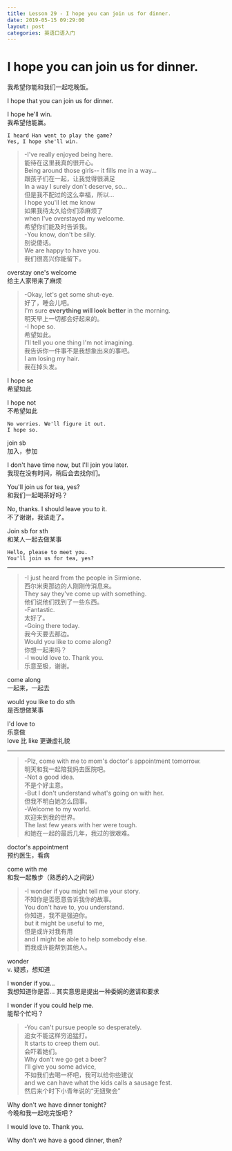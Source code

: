 ```yaml
---
title: Lesson 29 - I hope you can join us for dinner.
date: 2019-05-15 09:29:00
layout: post
categories: 英语口语入门
---
```


# I hope you can join us for dinner.

我希望你能和我们一起吃晚饭。

I hope that you can join us for dinner.  

I hope he'll win.  
我希望他能赢。

~~~
I heard Han went to play the game?
Yes, I hope she'll win.
~~~

> -I've really enjoyed being here.  
> 能待在这里我真的很开心。  
> Being around those girls-- it fills me in a way...  
> 跟孩子们在一起，让我觉得很满足  
> In a way I surely don't deserve, so...  
> 但是我不配过的这么幸福，所以...  
> I hope you'll let me know  
> 如果我待太久给你们添麻烦了  
> when I've overstayed my welcome.  
> 希望你们能及时告诉我。  
> -You know, don't be silly.  
> 别说傻话。  
> We are happy to have you.  
> 我们很高兴你能留下。  

overstay one's welcome  
给主人家带来了麻烦

> -Okay, let's get some shut-eye.  
> 好了，睡会儿吧。  
> I'm sure **everything will look better** in the morning.  
> 明天早上一切都会好起来的。  
> -I hope so.  
> 希望如此。  
> I'll tell you one thing I'm not imagining.  
> 我告诉你一件事不是我想象出来的事吧。  
> I am losing my hair.  
> 我在掉头发。  

I hope se  
希望如此

I hope not   
不希望如此

~~~
No worries. We'll figure it out.  
I hope so.
~~~

join sb  
加入，参加

I don't have time now, but I'll join you later.  
我现在没有时间，稍后会去找你们。  

You'll join us for tea, yes?  
和我们一起喝茶好吗？

No, thanks. I should leave you to it.  
不了谢谢，我该走了。

Join sb for sth  
和某人一起去做某事

~~~
Hello, please to meet you.  
You'll join us for tea, yes?
~~~

---

> -I just heard from the people in Sirmione.  
> 西尔米奥那边的人刚刚传消息来。  
> They say they've come up with something.  
> 他们说他们找到了一些东西。  
> -Fantastic.  
> 太好了。  
> -Going there today.  
> 我今天要去那边。  
> Would you like to come along?  
> 你想一起来吗？  
> -I would love to. Thank you.  
> 乐意至极，谢谢。  

come along  
一起来，一起去

would you like to do sth  
是否想做某事

I'd love to  
乐意做  
love 比 like 更谦虚礼貌

---

> -Plz, come with me to mom's doctor's appointment tomorrow.  
> 明天和我一起陪我妈去医院吧。  
> -Not a good idea.  
> 不是个好主意。  
> -But I don't understand what's going on with her.  
> 但我不明白她怎么回事。  
> -Welcome to my world.  
> 欢迎来到我的世界。  
> The last few years with her were tough.  
> 和她在一起的最后几年，我过的很艰难。  

doctor's appointment  
预约医生，看病

come with me  
和我一起散步（熟悉的人之间说）

> -I wonder if you might tell me your story.  
> 不知你是否愿意告诉我你的故事。  
> You don't have to, you understand.  
> 你知道，我不是强迫你。  
> but it might be useful to me,    
> 但是或许对我有用  
> and I might be able to help somebody else.  
> 而我或许能帮到其他人。  

wonder  
v. 疑惑，想知道

I wonder if you...   
我想知道你是否...
其实意思是提出一种委婉的邀请和要求

I wonder if you could help me.  
能帮个忙吗？

> -You can't pursue people so desperately.  
> 追女不能这样穷追猛打。  
> It starts to creep them out.  
> 会吓着她们。  
> Why don't we go get a beer?  
> I’ll give you some advice,  
> 不如我们去喝一杯吧，我可以给你些建议  
> and we can have what the kids calls a sausage fest.  
> 然后来个时下小青年说的“无妞聚会”  

Why don't we have dinner tonight?  
今晚和我一起吃完饭吧？

I would love to. Thank you.

Why don't we have a good dinner, then?